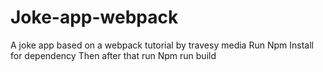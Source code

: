# Joke-app-webpack
A joke app based on a webpack tutorial by travesy media
Run Npm Install for dependency
Then after that run Npm run build
